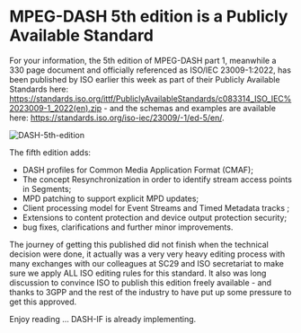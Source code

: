 # MPEG-DASH 5th edition is a Publicly Available Standard

For your information, the 5th edition of MPEG-DASH part 1, meanwhile a 330 page document and officially referenced as ISO/IEC 23009-1:2022, has been published by ISO earlier this week as part of their Publicly Available Standards here: https://standards.iso.org/ittf/PubliclyAvailableStandards/c083314_ISO_IEC%2023009-1_2022(en).zip - and the schemas and examples are available here: https://standards.iso.org/iso-iec/23009/-1/ed-5/en/.

![DASH-5th-edition](https://user-images.githubusercontent.com/2828689/184985686-03fefad0-a852-4332-8ed0-91ee45e0a663.JPG)


The fifth edition adds:
- DASH profiles for Common Media Application Format (CMAF);
- The concept Resynchronization in order to identify stream access points in Segments;
- MPD patching to support explicit MPD updates;
- Client processing model for Event Streams and Timed Metadata tracks ;
- Extensions to content protection and device output protection security;
- bug fixes, clarifications and further minor improvements.

The journey of getting this published did not finish when the technical decision were done, it actually was a very very heavy editing process with many exchanges with our colleagues at SC29 and ISO secretariat to make sure we apply ALL ISO editing rules for this standard. It also was long discussion to convince ISO to publish this edition freely available - and thanks to 3GPP and the rest of the industry to have put up some pressure to get this approved.

Enjoy reading ... DASH-IF is already implementing.
